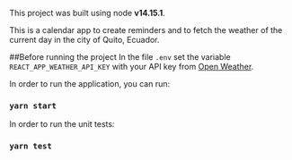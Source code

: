 This project was built using node <b>v14.15.1</b>.

This is a calendar app to create reminders and to fetch the weather of the current day in the city of Quito, Ecuador.

##Before running the project
In the file `.env` set the variable `REACT_APP_WEATHER_API_KEY` with your API key from [Open Weather](https://openweathermap.org/).

In order to run the application, you can run:

### `yarn start`

In order to run the unit tests:

### `yarn test`